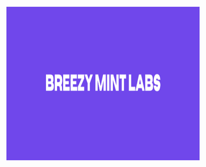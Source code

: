 <p>
<img src="https://raw.githubusercontent.com/breezymint-labs/.github/main/profile/header_final.png" width="1500" height="400" />
</p>
